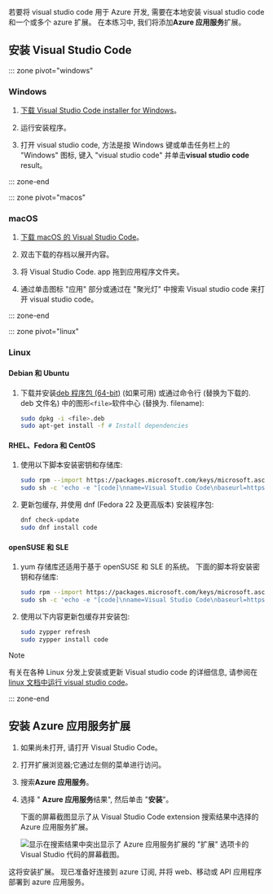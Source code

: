 若要将 visual studio code 用于 Azure 开发, 需要在本地安装 visual studio code 和一个或多个 azure 扩展。 在本练习中, 我们将添加**Azure 应用服务**扩展。

## <a name="install-visual-studio-code"></a>安装 Visual Studio Code

::: zone pivot="windows"

### <a name="windows"></a>Windows

1. [下载 Visual Studio Code installer for Windows](https://code.visualstudio.com/)。

1. 运行安装程序。

1. 打开 visual studio code, 方法是按 Windows 键或单击任务栏上的 "Windows" 图标, 键入 "visual studio code" 并单击**visual studio code** result。

::: zone-end

::: zone pivot="macos"

### <a name="macos"></a>macOS

1. [下载 macOS 的 Visual Studio Code](https://code.visualstudio.com/)。

1. 双击下载的存档以展开内容。

1. 将 Visual Studio Code. app 拖到应用程序文件夹。

1. 通过单击图标 "应用" 部分或通过在 "聚光灯" 中搜索 Visual studio code 来打开 visual studio code。

::: zone-end

::: zone pivot="linux"

### <a name="linux"></a>Linux 

#### <a name="debian-and-ubuntu"></a>Debian 和 Ubuntu

1. 下载并安装[deb 程序包 (64-bit)](https://go.microsoft.com/fwlink/?LinkID=760868) (如果可用) 或通过命令行 (替换为下载的. deb 文件名) 中的图形`<file>`软件中心 (替换为. filename):

    ```bash
    sudo dpkg -i <file>.deb
    sudo apt-get install -f # Install dependencies
    ```

#### <a name="rhel-fedora-and-centos"></a>RHEL、Fedora 和 CentOS

1. 使用以下脚本安装密钥和存储库:

    ```bash
    sudo rpm --import https://packages.microsoft.com/keys/microsoft.asc
    sudo sh -c 'echo -e "[code]\nname=Visual Studio Code\nbaseurl=https://packages.microsoft.com/yumrepos/vscode\nenabled=1\ngpgcheck=1\ngpgkey=https://packages.microsoft.com/keys/microsoft.asc" > /etc/yum.repos.d/vscode.repo'
    ```

1. 更新包缓存, 并使用 dnf (Fedora 22 及更高版本) 安装程序包:

    ```bash
    dnf check-update
    sudo dnf install code
    ```

#### <a name="opensuse-and-sle"></a>openSUSE 和 SLE

1. yum 存储库还适用于基于 openSUSE 和 SLE 的系统。 下面的脚本将安装密钥和存储库:

    ```bash
    sudo rpm --import https://packages.microsoft.com/keys/microsoft.asc
    sudo sh -c 'echo -e "[code]\nname=Visual Studio Code\nbaseurl=https://packages.microsoft.com/yumrepos/vscode\nenabled=1\ntype=rpm-md\ngpgcheck=1\ngpgkey=https://packages.microsoft.com/keys/microsoft.asc" > /etc/zypp/repos.d/vscode.repo'
    ```

1. 使用以下内容更新包缓存并安装包:

    ```bash
    sudo zypper refresh
    sudo zypper install code
    ```

> [!NOTE]
> 有关在各种 Linux 分发上安装或更新 Visual studio code 的详细信息, 请参阅在[linux 文档中运行 visual studio code](https://code.visualstudio.com/docs/setup/linux)。

::: zone-end

## <a name="install-azure-app-service-extension"></a>安装 Azure 应用服务扩展

1. 如果尚未打开, 请打开 Visual Studio Code。

1. 打开扩展浏览器;它通过左侧的菜单进行访问。

1. 搜索**Azure 应用服务**。

1. 选择 " **Azure 应用服务**结果", 然后单击 "**安装**"。

    下面的屏幕截图显示了从 Visual Studio Code extension 搜索结果中选择的 Azure 应用服务扩展。

    ![显示在搜索结果中突出显示了 Azure 应用服务扩展的 "扩展" 选项卡的 Visual Studio 代码的屏幕截图。](../media/3-install-azure-extension.png)

这将安装扩展。 现已准备好连接到 azure 订阅, 并将 web、移动或 API 应用程序部署到 azure 应用服务。
